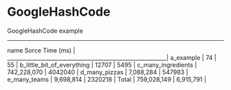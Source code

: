 # GoogleHashCode
GoogleHashCode example

___________________________________________________________
name                         Sorce           Time (ms)    |
__________________________________________________________|
a_example                   | 74          | 55            |
b_little_bit_of_everything  | 12707       | 5495          |
c_many_ingredients          | 742,228,070 | 4042040       |
d_many_pizzas               | 7,088,284   | 547983        |
e_many_teams                | 9,698,814   | 2320218       |
Total                       | 759,028,149 | 6,915,791     |